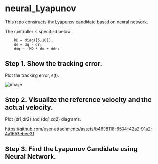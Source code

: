 # neural_Lyapunov

This repo constructs the Lyapunov candidate based on neural network.

The controller is specified below:
```
    kD = diag([5,10]);
    de = dq - dr;
    ddq = -kD * de + ddr;
```


## Step 1. Show the tracking error.


Plot the tracking error, e(t).

![image](https://github.com/user-attachments/assets/d56b807d-d17a-4efb-9bdb-8cae41c5071c)



## Step 2. Visualize the reference velocity and the actual velocity.


Plot (dr1,dr2) and (dq1,dq2) diagrams.


https://github.com/user-attachments/assets/b4698118-6534-42a2-91a2-4a1653ebee31




## Step 3. Find the Lyapunov Candidate using Neural Network.

